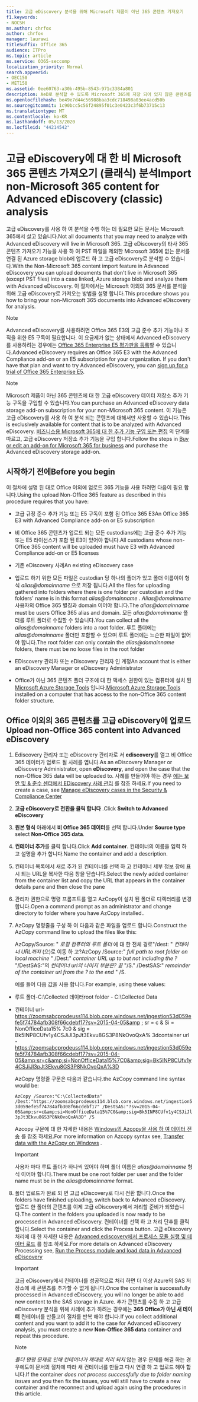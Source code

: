 ```yaml
---
title: 고급 eDiscovery 분석을 위해 Microsoft 제품이 아닌 365 콘텐츠 가져오기
f1.keywords:
- NOCSH
ms.author: chrfox
author: chrfox
manager: laurawi
titleSuffix: Office 365
audience: ITPro
ms.topic: article
ms.service: O365-seccomp
localization_priority: Normal
search.appverid:
- OEC150
- MET150
ms.assetid: 0ee60763-a30b-495b-8543-971c3384a801
description: AeD로 분석할 수 있도록 Microsoft 365에 저장 되어 있지 않은 콘텐츠를 Azure blob에 가져오는 방법에 대 한 설명
ms.openlocfilehash: be49e7d44c56988baa3cdc718498a03ee4acd50b
ms.sourcegitcommit: 1c90bcc5c56f24895f01c3e0423c3f6b73715c13
ms.translationtype: MT
ms.contentlocale: ko-KR
ms.lasthandoff: 05/13/2020
ms.locfileid: "44214542"
---
```

# <a name="import-non-microsoft-365-content-for-advanced-ediscovery-classic-analysis"></a><span data-ttu-id="7ae33-103">고급 eDiscovery에 대 한 비 Microsoft 365 콘텐츠 가져오기 (클래식) 분석</span><span class="sxs-lookup"><span data-stu-id="7ae33-103">Import non-Microsoft 365 content for Advanced eDiscovery (classic) analysis</span></span>

<span data-ttu-id="7ae33-104">고급 eDiscovery를 사용 하 여 분석을 수행 하는 데 필요한 모든 문서는 Microsoft 365에서 살고 있습니다.</span><span class="sxs-lookup"><span data-stu-id="7ae33-104">Not all documents that you may need to analyze with Advanced eDiscovery will live in Microsoft 365.</span></span> <span data-ttu-id="7ae33-105">고급 eDiscovery의 타사 365 콘텐츠 가져오기 기능을 사용 하 여 PST 파일을 제외한 Microsoft 365에 없는 문서를 연결 된 Azure storage blob에 업로드 하 고 고급 eDiscovery로 분석할 수 있습니다.</span><span class="sxs-lookup"><span data-stu-id="7ae33-105">With the Non-Microsoft 365 content import feature in Advanced eDiscovery you can upload documents that don't live in Microsoft 365 (except PST files) into a case linked, Azure storage blob and analyze them with Advanced eDiscovery.</span></span> <span data-ttu-id="7ae33-106">이 절차에서는 Microsoft 이외의 365 문서를 분석을 위해 고급 eDiscovery로 가져오는 방법을 설명 합니다.</span><span class="sxs-lookup"><span data-stu-id="7ae33-106">This procedure shows you how to bring your non-Microsoft 365 documents into Advanced eDiscovery for analysis.</span></span>
  
> [!NOTE]
> <span data-ttu-id="7ae33-p102">Advanced eDiscovery를 사용하려면 Office 365 E3의 고급 준수 추가 기능이나 조직을 위한 E5 구독이 필요합니다. 이 요금제가 없는 상태에서 Advanced eDiscovery를 사용하려는 경우에는 [Office 365 Enterprise E5 평가판을 등록](https://go.microsoft.com/fwlink/p/?LinkID=698279)할 수 있습니다.</span><span class="sxs-lookup"><span data-stu-id="7ae33-p102">Advanced eDiscovery requires an Office 365 E3 with the Advanced Compliance add-on or an E5 subscription for your organization. If you don't have that plan and want to try Advanced eDiscovery, you can [sign up for a trial of Office 365 Enterprise E5](https://go.microsoft.com/fwlink/p/?LinkID=698279).</span></span> 
  
> [!NOTE]
> <span data-ttu-id="7ae33-109">Microsoft 제품이 아닌 365 콘텐츠에 대 한 고급 eDiscovery 데이터 저장소 추가 기능 구독을 구입할 수 있습니다.</span><span class="sxs-lookup"><span data-stu-id="7ae33-109">You can purchase an Advanced eDiscovery data storage add-on subscription for your non-Microsoft 365 content.</span></span> <span data-ttu-id="7ae33-110">이 기능은 고급 eDiscovery를 사용 하 여 분석 되는 콘텐츠에 대해서만 사용할 수 있습니다.</span><span class="sxs-lookup"><span data-stu-id="7ae33-110">This is exclusively available for content that is to be analyzed with Advanced eDiscovery.</span></span> <span data-ttu-id="7ae33-111">[비즈니스용 Microsoft 365에 대 한 추가 기능 구입 또는 편집](https://docs.microsoft.com/microsoft-365/commerce/buy-or-edit-an-add-on) 의 단계를 따르고, 고급 eDiscovery 저장소 추가 기능을 구입 합니다.</span><span class="sxs-lookup"><span data-stu-id="7ae33-111">Follow the steps in [Buy or edit an add-on for Microsoft 365 for business](https://docs.microsoft.com/microsoft-365/commerce/buy-or-edit-an-add-on) and purchase the Advanced eDiscovery storage add-on.</span></span> 
  
## <a name="before-you-begin"></a><span data-ttu-id="7ae33-112">시작하기 전에</span><span class="sxs-lookup"><span data-stu-id="7ae33-112">Before you begin</span></span>

<span data-ttu-id="7ae33-113">이 절차에 설명 된 대로 Office 이외에 업로드 365 기능을 사용 하려면 다음이 필요 합니다.</span><span class="sxs-lookup"><span data-stu-id="7ae33-113">Using the upload Non-Office 365 feature as described in this procedure requires that you have:</span></span>
  
- <span data-ttu-id="7ae33-114">고급 규정 준수 추가 기능 또는 E5 구독이 포함 된 Office 365 E3</span><span class="sxs-lookup"><span data-stu-id="7ae33-114">An Office 365 E3 with Advanced Compliance add-on or E5 subscription</span></span>
    
- <span data-ttu-id="7ae33-115">비 Office 365 콘텐츠가 업로드 되는 모든 custodians에는 고급 준수 추가 기능 또는 E5 라이선스가 포함 된 E3이 있어야 합니다.</span><span class="sxs-lookup"><span data-stu-id="7ae33-115">All custodians whose non-Office 365 content will be uploaded must have E3 with Advanced Compliance add-on or E5 licenses</span></span>
    
- <span data-ttu-id="7ae33-116">기존 eDiscovery 사례</span><span class="sxs-lookup"><span data-stu-id="7ae33-116">An existing eDiscovery case</span></span>
    
- <span data-ttu-id="7ae33-117">업로드 하기 위한 모든 파일은 custodian 당 하나의 폴더가 있고 폴더 이름이이 형식 *alias@domainname* 으로 저장 됩니다.</span><span class="sxs-lookup"><span data-stu-id="7ae33-117">All the files for uploading gathered into folders where there is one folder per custodian and the folders' name is in this format  *alias@domainname*  .</span></span> <span data-ttu-id="7ae33-118">*Alias@domainname* 사용자의 Office 365 별칭과 domain 이어야 합니다.</span><span class="sxs-lookup"><span data-stu-id="7ae33-118">The  *alias@domainname*  must be users Office 365 alias and domain.</span></span> <span data-ttu-id="7ae33-119">모든 *alias@domainname* 폴더를 루트 폴더로 수집할 수 있습니다.</span><span class="sxs-lookup"><span data-stu-id="7ae33-119">You can collect all the  *alias@domainname*  folders into a root folder.</span></span> <span data-ttu-id="7ae33-120">루트 폴더에는 *alias@domainname* 폴더만 포함할 수 있으며 루트 폴더에는 느슨한 파일이 없어야 합니다.</span><span class="sxs-lookup"><span data-stu-id="7ae33-120">The root folder can only contain the  *alias@domainname*  folders, there must be no loose files in the root folder</span></span> 
    
- <span data-ttu-id="7ae33-121">EDiscovery 관리자 또는 eDiscovery 관리자 인 계정</span><span class="sxs-lookup"><span data-stu-id="7ae33-121">An account that is either an eDiscovery Manager or eDiscovery Administrator</span></span>
    
- <span data-ttu-id="7ae33-122">Office가 아닌 365 콘텐츠 폴더 구조에 대 한 액세스 권한이 있는 컴퓨터에 설치 된 [Microsoft Azure Storage Tools](https://aka.ms/downloadazcopy) 입니다.</span><span class="sxs-lookup"><span data-stu-id="7ae33-122">[Microsoft Azure Storage Tools](https://aka.ms/downloadazcopy) installed on a computer that has access to the non-Office 365 content folder structure.</span></span> 
    
## <a name="upload-non-office-365-content-into-advanced-ediscovery"></a><span data-ttu-id="7ae33-123">Office 이외의 365 콘텐츠를 고급 eDiscovery에 업로드</span><span class="sxs-lookup"><span data-stu-id="7ae33-123">Upload non-Office 365 content into Advanced eDiscovery</span></span>


1. <span data-ttu-id="7ae33-124">Ediscovery 관리자 또는 eDiscovery 관리자로 서 **ediscovery**를 열고 비 Office 365 데이터가 업로드 될 사례를 엽니다.</span><span class="sxs-lookup"><span data-stu-id="7ae33-124">As an eDiscovery Manager or eDiscovery Administrator, open **eDiscovery**, and open the case that the non-Office 365 data will be uploaded to.</span></span> <span data-ttu-id="7ae33-125">사례를 만들어야 하는 경우 [에는 보안 및 &amp; 준수 센터에서 EDiscovery 사례 관리](ediscovery-cases.md) 를 참조 하세요.</span><span class="sxs-lookup"><span data-stu-id="7ae33-125">If you need to create a case, see [Manage eDiscovery cases in the Security &amp; Compliance Center](ediscovery-cases.md)</span></span>
    
2. <span data-ttu-id="7ae33-126">**고급 eDiscovery로 전환을 클릭 합니다** .</span><span class="sxs-lookup"><span data-stu-id="7ae33-126">Click **Switch to Advanced eDiscovery**</span></span>
    
3. <span data-ttu-id="7ae33-127">**원본 형식** 아래에서 **비 Office 365 데이터**를 선택 합니다.</span><span class="sxs-lookup"><span data-stu-id="7ae33-127">Under **Source type** select **Non-Office 365 data**.</span></span>
    
4. <span data-ttu-id="7ae33-128">**컨테이너 추가**를 클릭 합니다.</span><span class="sxs-lookup"><span data-stu-id="7ae33-128">Click **Add container**.</span></span> <span data-ttu-id="7ae33-129">컨테이너의 이름을 입력 하 고 설명을 추가 합니다.</span><span class="sxs-lookup"><span data-stu-id="7ae33-129">Name the container and add a description.</span></span>
    
5. <span data-ttu-id="7ae33-130">컨테이너 목록에서 새로 추가 된 컨테이너를 선택 하 고 컨테이너 세부 정보 창에 표시 되는 URL을 복사한 다음 창을 닫습니다.</span><span class="sxs-lookup"><span data-stu-id="7ae33-130">Select the newly added container from the container list and copy the URL that appears in the container details pane and then close the pane</span></span>
    
6. <span data-ttu-id="7ae33-131">관리자 권한으로 명령 프롬프트를 열고 AzCopy이 설치 된 폴더로 디렉터리를 변경 합니다.</span><span class="sxs-lookup"><span data-stu-id="7ae33-131">Open a command prompt as an administrator and change directory to folder where you have AzCopy installed..</span></span>
    
7. <span data-ttu-id="7ae33-132">AzCopy 명령줄을 구성 하 여 다음과 같은 파일을 업로드 합니다.</span><span class="sxs-lookup"><span data-stu-id="7ae33-132">Construct the AzCopy command line to upload the files like this:</span></span>
    
    <span data-ttu-id="7ae33-133">AzCopy/Source: " *로컬 컴퓨터의 루트 폴더* 에 대 한 전체 경로"/dest: " *컨테이너 URL까지* (으)로 이동 하 고?</span><span class="sxs-lookup"><span data-stu-id="7ae33-133">AzCopy /Source:" *full path to root folder on local machine*  " /Dest:"  *container URL up to but not including the ?*</span></span>  <span data-ttu-id="7ae33-134">"/DestSAS:"의 *컨테이너 url의 나머지 부분은? 끝* "/S.</span><span class="sxs-lookup"><span data-stu-id="7ae33-134">" /DestSAS:"  *remainder of the container url from the ? to the end*  " /S.</span></span> 
    
    <span data-ttu-id="7ae33-135">예를 들어 다음 값을 사용 합니다.</span><span class="sxs-lookup"><span data-stu-id="7ae33-135">For example, using these values:</span></span> 
    
  - <span data-ttu-id="7ae33-136">루트 폴더-C:\Collected 데이터</span><span class="sxs-lookup"><span data-stu-id="7ae33-136">root folder - C:\Collected Data</span></span> 
    
  - <span data-ttu-id="7ae33-137">컨테이너 url- https://zoomsabcprodeuss114.blob.core.windows.net/ingestion53d059efe5f74784afb308f66cdebf17?sv=2015-04-05&amp ; sr = c &amp; Si = NonOfficeData15% 7c0 &amp; sig = Bk5INP8CUfv1y4CSJiJl3pJt3Ekvu8GS3P8NkOvoQxA% 3d</span><span class="sxs-lookup"><span data-stu-id="7ae33-137">container url - https://zoomsabcprodeuss114.blob.core.windows.net/ingestion53d059efe5f74784afb308f66cdebf17?sv=2015-04-05&amp;sr=c&amp;si=NonOfficeData15%7C0&amp;sig=Bk5INP8CUfv1y4CSJiJl3pJt3Ekvu8GS3P8NkOvoQxA%3D</span></span>
    
    <span data-ttu-id="7ae33-138">AzCopy 명령줄 구문은 다음과 같습니다.</span><span class="sxs-lookup"><span data-stu-id="7ae33-138">the AzCopy command line syntax would be:</span></span>
    
     `AzCopy /Source:"C:\CollectedData" /Dest:"https://zoomsabcprodeuss114.blob.core.windows.net/ingestion53d059efe5f74784afb308f66cdebf17" /DestSAS:"?sv=2015-04-05&amp;sr=c&amp;si=NonOfficeData15%7C0&amp;sig=Bk5INP8CUfv1y4CSJiJl3pJt3Ekvu8GS3P8NkOvoQxA%3D" /S`
    
    <span data-ttu-id="7ae33-139">Azcopy 구문에 대 한 자세한 내용은 [Windows의 Azcopy을 사용 하 여 데이터 전송](https://docs.microsoft.com/azure/storage/common/storage-use-azcopy) 를 참조 하세요.</span><span class="sxs-lookup"><span data-stu-id="7ae33-139">For more information on Azcopy syntax see, [Transfer data with the AzCopy on Windows](https://docs.microsoft.com/azure/storage/common/storage-use-azcopy) .</span></span> 
    
    > [!IMPORTANT]
    > <span data-ttu-id="7ae33-140">사용자 마다 루트 폴더가 하나씩 있어야 하며 폴더 이름은 *alias@domainname* 형식 이어야 합니다.</span><span class="sxs-lookup"><span data-stu-id="7ae33-140">There must be one root folder per user and the folder name must be in the  *alias@domainname*  format.</span></span> 
  
8. <span data-ttu-id="7ae33-141">폴더 업로드가 완료 되 면 고급 eDiscovery로 다시 전환 합니다.</span><span class="sxs-lookup"><span data-stu-id="7ae33-141">Once the folders have finished uploading, switch back to Advanced eDiscovery.</span></span> <span data-ttu-id="7ae33-142">업로드 한 폴더의 콘텐츠를 이제 고급 eDiscovery에서 처리할 준비가 되었습니다.</span><span class="sxs-lookup"><span data-stu-id="7ae33-142">The content in the folders you uploaded is now ready to be processed in Advanced eDiscovery.</span></span> <span data-ttu-id="7ae33-143">컨테이너를 선택 하 고 처리 단추를 클릭 합니다.</span><span class="sxs-lookup"><span data-stu-id="7ae33-143">Select the container and click the Process button.</span></span> <span data-ttu-id="7ae33-144">고급 eDiscovery 처리에 대 한 자세한 내용은 [Advanced ediscovery에서 프로세스 모듈 실행 및 데이터 로드](run-the-process-module-and-load-data-in-advanced-ediscovery.md) 를 참조 하세요.</span><span class="sxs-lookup"><span data-stu-id="7ae33-144">For more details on Advanced eDiscovery Processing see, [Run the Process module and load data in Advanced eDiscovery](run-the-process-module-and-load-data-in-advanced-ediscovery.md)</span></span>
    
    > [!IMPORTANT]
    > <span data-ttu-id="7ae33-145">고급 eDiscovery에서 컨테이너를 성공적으로 처리 하면 더 이상 Azure의 SAS 저장소에 새 콘텐츠를 추가할 수 없게 됩니다.</span><span class="sxs-lookup"><span data-stu-id="7ae33-145">Once the container is successfully processed in Advanced eDiscovery, you will no longer be able to add new content to the SAS storage in Azure.</span></span> <span data-ttu-id="7ae33-146">추가 콘텐츠를 수집 하 고 고급 eDiscovery 분석을 위해 사례에 추가 하려는 경우에는 **365 Office가 아닌 새 데이터** 컨테이너를 만들고이 절차를 반복 해야 합니다.</span><span class="sxs-lookup"><span data-stu-id="7ae33-146">If you collect additional content and you want to add it to the case for Advanced eDiscovery analysis, you must create a new **Non-Office 365 data** container and repeat this procedure.</span></span> 
  
    > [!NOTE]
    > <span data-ttu-id="7ae33-147">*폴더 명명 문제로 인해 컨테이너가 제대로 처리 되지* 않는 경우 문제를 해결 하는 경우에도이 문서의 절차에 따라 새 컨테이너를 만들고 다시 연결 하 고 업로드 해야 합니다.</span><span class="sxs-lookup"><span data-stu-id="7ae33-147">If the container  *does not process successfully due to folder naming issues*  and you then fix the issues, you will still have to create a new container and the reconnect and upload again using the procedures in this article.</span></span>
